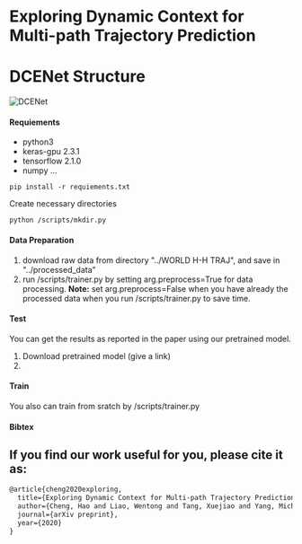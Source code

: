 Exploring  Dynamic  Context  for  Multi-path  Trajectory  Prediction
===


DCENet Structure
===
![DCENet](https://github.com/tanjatang/DCENet/blob/master/pipeline/pipeline.png)


#### Requiements
* python3
* keras-gpu 2.3.1
* tensorflow 2.1.0
* numpy
...

```
pip install -r requiements.txt

```
Create necessary directories
```
python /scripts/mkdir.py
```
 
#### Data Preparation
1. download raw data from directory "../WORLD H-H TRAJ", and save in "../processed_data"
2. run /scripts/trainer.py by setting arg.preprocess=True for data processing.
**Note:** set arg.preprocess=False when you have already the processed data when you run /scripts/trainer.py to save time.

#### Test
You can get the results as reported in the paper using our pretrained model.
1. Download pretrained model (give a link)
2. 

#### Train
You also can train from sratch by /scripts/trainer.py



#### Bibtex

If you find our work useful for you, please cite it as:
----
```html
@article{cheng2020exploring,
  title={Exploring Dynamic Context for Multi-path Trajectory Prediction},
  author={Cheng, Hao and Liao, Wentong and Tang, Xuejiao and Yang, Michael Ying and Sester, Monika and Rosenhahn, Bodo},
  journal={arXiv preprint},
  year={2020}
}
```
